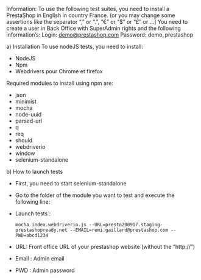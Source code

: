 Information: To use the following test suites, you need to install a PrestaShop in English in country France. (or you may change some assertions like the separator “,” or “.”, “€” or “$” or “£” or …]
You need to create a user in Back Office with SuperAdmin rights and the following information’s:
Login: demo@prestashop.com
Password: demo_prestashop

a)	Installation
To use nodeJS tests, you need to install:
-	NodeJS
-	Npm
-	Webdrivers pour Chrome et firefox

Required modules to install using npm are:
-	json
-	minimist
-	mocha
-	node-uuid
-	parsed-url
-	q
-	req
-	should
-	webdriverio
-	window
-	selenium-standalone

b)	How to launch tests

-	First, you need to start selenium-standalone
-	Go to the folder of the module you want to test and execute the following line:
- Launch tests :

      mocha index.webdriverio.js --URL=presto200917.staging-prestashopready.net --EMAIL=remi.gaillard@prestashop.com --PWD=abcd1234
-	URL: Front office URL of your prestashop website (without the “http://”)
-	Email  : Admin email
-	PWD : Admin password

